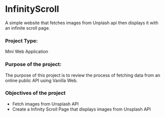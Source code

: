 # InfinityScroll
A simple website that fetches images from Unplash api then displays it with an infinite scroll page.

### Project Type: 
Mini Web Application

### Purpose of the project:
The purpose of this project is to review the process of fetching data from an online public API using Vanilla Web.

### Objectives of the project
* Fetch images from Unsplash API 
* Create a Infinity Scroll Page that displays images from Unsplash API


